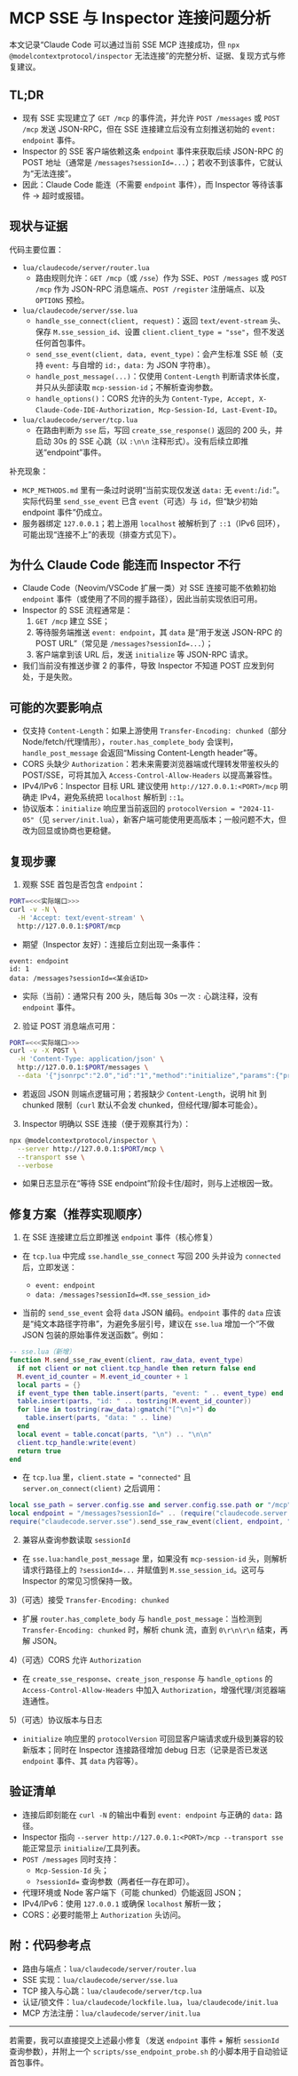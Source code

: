 # MCP SSE 与 Inspector 连接问题分析

本文记录“Claude Code 可以通过当前 SSE MCP 连接成功，但 `npx @modelcontextprotocol/inspector` 无法连接”的完整分析、证据、复现方式与修复建议。

## TL;DR
- 现有 SSE 实现建立了 `GET /mcp` 的事件流，并允许 `POST /messages` 或 `POST /mcp` 发送 JSON-RPC，但在 SSE 连接建立后没有立刻推送初始的 `event: endpoint` 事件。
- Inspector 的 SSE 客户端依赖这条 `endpoint` 事件来获取后续 JSON-RPC 的 POST 地址（通常是 `/messages?sessionId=...`）；若收不到该事件，它就认为“无法连接”。
- 因此：Claude Code 能连（不需要 `endpoint` 事件），而 Inspector 等待该事件 → 超时或报错。

## 现状与证据

代码主要位置：
- `lua/claudecode/server/router.lua`
  - 路由规则允许：`GET /mcp`（或 `/sse`）作为 SSE、`POST /messages` 或 `POST /mcp` 作为 JSON-RPC 消息端点、`POST /register` 注册端点、以及 `OPTIONS` 预检。
- `lua/claudecode/server/sse.lua`
  - `handle_sse_connect(client, request)`：返回 `text/event-stream` 头、保存 `M.sse_session_id`、设置 `client.client_type = "sse"`，但不发送任何首包事件。
  - `send_sse_event(client, data, event_type)`：会产生标准 SSE 帧（支持 `event:` 与自增的 `id:`，`data:` 为 JSON 字符串）。
  - `handle_post_message(...)`：仅使用 `Content-Length` 判断请求体长度，并只从头部读取 `mcp-session-id`；不解析查询参数。
  - `handle_options()`：CORS 允许的头为 `Content-Type, Accept, X-Claude-Code-IDE-Authorization, Mcp-Session-Id, Last-Event-ID`。
- `lua/claudecode/server/tcp.lua`
  - 在路由判断为 `sse` 后，写回 `create_sse_response()` 返回的 200 头，并启动 30s 的 SSE 心跳（以 `:\n\n` 注释形式）。没有后续立即推送“endpoint”事件。

补充现象：
- `MCP_METHODS.md` 里有一条过时说明“当前实现仅发送 `data:` 无 `event:`/`id:`”。实际代码里 `send_sse_event` 已含 `event`（可选）与 `id`，但“缺少初始 endpoint 事件”仍成立。
- 服务器绑定 `127.0.0.1`；若上游用 `localhost` 被解析到了 `::1`（IPv6 回环），可能出现“连接不上”的表现（排查方式见下）。

## 为什么 Claude Code 能连而 Inspector 不行

- Claude Code（Neovim/VSCode 扩展一类）对 SSE 连接可能不依赖初始 `endpoint` 事件（或使用了不同的握手路径），因此当前实现依旧可用。
- Inspector 的 SSE 流程通常是：
  1) `GET /mcp` 建立 SSE；
  2) 等待服务端推送 `event: endpoint`，其 `data` 是“用于发送 JSON-RPC 的 POST URL”（常见是 `/messages?sessionId=...`）；
  3) 客户端拿到该 URL 后，发送 `initialize` 等 JSON-RPC 请求。
- 我们当前没有推送步骤 2 的事件，导致 Inspector 不知道 POST 应发到何处，于是失败。

## 可能的次要影响点

- 仅支持 `Content-Length`：如果上游使用 `Transfer-Encoding: chunked`（部分 Node/fetch/代理情形），`router.has_complete_body` 会误判，`handle_post_message` 会返回“Missing Content-Length header”等。
- CORS 头缺少 `Authorization`：若未来需要浏览器端或代理转发带鉴权头的 POST/SSE，可将其加入 `Access-Control-Allow-Headers` 以提高兼容性。
- IPv4/IPv6：Inspector 目标 URL 建议使用 `http://127.0.0.1:<PORT>/mcp` 明确走 IPv4，避免系统把 `localhost` 解析到 `::1`。
- 协议版本：`initialize` 响应里当前返回的 `protocolVersion = "2024-11-05"`（见 `server/init.lua`），新客户端可能使用更高版本；一般问题不大，但改为回显或协商也更稳健。

## 复现步骤

1) 观察 SSE 首包是否包含 `endpoint`：

```bash
PORT=<<<实际端口>>>
curl -v -N \
  -H 'Accept: text/event-stream' \
  http://127.0.0.1:$PORT/mcp
```

- 期望（Inspector 友好）：连接后立刻出现一条事件：

```
event: endpoint
id: 1
data: /messages?sessionId=<某会话ID>

```

- 实际（当前）：通常只有 200 头，随后每 30s 一次 `:` 心跳注释，没有 `endpoint` 事件。

2) 验证 POST 消息端点可用：

```bash
PORT=<<<实际端口>>>
curl -v -X POST \
  -H 'Content-Type: application/json' \
  http://127.0.0.1:$PORT/messages \
  --data '{"jsonrpc":"2.0","id":"1","method":"initialize","params":{"protocolVersion":"2025-03-26","capabilities":{},"clientInfo":{"name":"inspector","version":"dev"}}}'
```

- 若返回 JSON 则端点逻辑可用；若报缺少 `Content-Length`，说明 hit 到 chunked 限制（`curl` 默认不会发 chunked，但经代理/脚本可能会）。

3) Inspector 明确以 SSE 连接（便于观察其行为）：

```bash
npx @modelcontextprotocol/inspector \
  --server http://127.0.0.1:$PORT/mcp \
  --transport sse \
  --verbose
```

- 如果日志显示在“等待 SSE endpoint”阶段卡住/超时，则与上述根因一致。

## 修复方案（推荐实现顺序）

1) 在 SSE 连接建立后立即推送 `endpoint` 事件（核心修复）

- 在 `tcp.lua` 中完成 `sse.handle_sse_connect` 写回 200 头并设为 `connected` 后，立即发送：

  - `event: endpoint`
  - `data: /messages?sessionId=<M.sse_session_id>`

- 当前的 `send_sse_event` 会将 `data` JSON 编码。`endpoint` 事件的 `data` 应该是“纯文本路径字符串”，为避免多层引号，建议在 `sse.lua` 增加一个“不做 JSON 包装的原始事件发送函数”。例如：

```lua
-- sse.lua（新增）
function M.send_sse_raw_event(client, raw_data, event_type)
  if not client or not client.tcp_handle then return false end
  M.event_id_counter = M.event_id_counter + 1
  local parts = {}
  if event_type then table.insert(parts, "event: " .. event_type) end
  table.insert(parts, "id: " .. tostring(M.event_id_counter))
  for line in tostring(raw_data):gmatch("[^\n]+") do
    table.insert(parts, "data: " .. line)
  end
  local event = table.concat(parts, "\n") .. "\n\n"
  client.tcp_handle:write(event)
  return true
end
```

- 在 `tcp.lua` 里，`client.state = "connected"` 且 `server.on_connect(client)` 之后调用：

```lua
local sse_path = server.config.sse and server.config.sse.path or "/mcp"
local endpoint = "/messages?sessionId=" .. (require("claudecode.server.sse").sse_session_id or "")
require("claudecode.server.sse").send_sse_raw_event(client, endpoint, "endpoint")
```

2) 兼容从查询参数读取 `sessionId`

- 在 `sse.lua:handle_post_message` 里，如果没有 `mcp-session-id` 头，则解析请求行路径上的 `?sessionId=...` 并赋值到 `M.sse_session_id`。这可与 Inspector 的常见习惯保持一致。

3)（可选）接受 `Transfer-Encoding: chunked`

- 扩展 `router.has_complete_body` 与 `handle_post_message`：当检测到 `Transfer-Encoding: chunked` 时，解析 chunk 流，直到 `0\r\n\r\n` 结束，再解 JSON。

4)（可选）CORS 允许 `Authorization`

- 在 `create_sse_response`、`create_json_response` 与 `handle_options` 的 `Access-Control-Allow-Headers` 中加入 `Authorization`，增强代理/浏览器端连通性。

5)（可选）协议版本与日志

- `initialize` 响应里的 `protocolVersion` 可回显客户端请求或升级到兼容的较新版本；同时在 Inspector 连接路径增加 debug 日志（记录是否已发送 `endpoint` 事件、其 `data` 内容等）。

## 验证清单

- 连接后即刻能在 `curl -N` 的输出中看到 `event: endpoint` 与正确的 `data:` 路径。
- Inspector 指向 `--server http://127.0.0.1:<PORT>/mcp --transport sse` 能正常显示 `initialize`/工具列表。
- `POST /messages` 同时支持：
  - `Mcp-Session-Id` 头；
  - `?sessionId=` 查询参数（两者任一存在即可）。
- 代理环境或 Node 客户端下（可能 chunked）仍能返回 JSON；
- IPv4/IPv6：使用 `127.0.0.1` 或确保 `localhost` 解析一致；
- CORS：必要时能带上 `Authorization` 头访问。

## 附：代码参考点

- 路由与端点：`lua/claudecode/server/router.lua`
- SSE 实现：`lua/claudecode/server/sse.lua`
- TCP 接入与心跳：`lua/claudecode/server/tcp.lua`
- 认证/锁文件：`lua/claudecode/lockfile.lua`，`lua/claudecode/init.lua`
- MCP 方法注册：`lua/claudecode/server/init.lua`

---

若需要，我可以直接提交上述最小修复（发送 `endpoint` 事件 + 解析 `sessionId` 查询参数），并附上一个 `scripts/sse_endpoint_probe.sh` 的小脚本用于自动验证首包事件。

